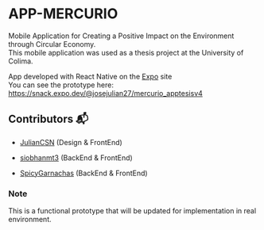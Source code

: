 # APP-MERCURIO
Mobile Application for Creating a Positive Impact on the Environment through Circular Economy. <br/>
This mobile application was used as a thesis project at the University of Colima.

App developed with React Native on the [Expo](https://expo.dev/) site <br/>
You can see the prototype here: https://snack.expo.dev/@josejulian27/mercurio_apptesisv4 
 
## Contributors 📬

  * [JulianCSN](https://github.com/JulianCSN) (Design & FrontEnd)


  * [siobhanmt3](https://github.com/siobhanmt3) (BackEnd & FrontEnd)


  * [SpicyGarnachas](https://github.com/SpicyGarnachas) (BackEnd & FrontEnd)


### Note

This is a functional prototype that will be updated for implementation in real environment.
